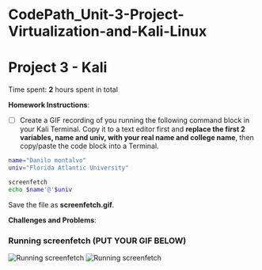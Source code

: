 # CodePath_Unit-3-Project-Virtualization-and-Kali-Linux


# Project 3 - Kali

Time spent: **2** hours spent in total

**Homework Instructions**: 

- [ ] Create a GIF recording of you running the following command block in your Kali Terminal. Copy it to a text editor first and **replace the first 2 variables, name and univ, with your real name and college name**, then copy/paste the code block into a Terminal. 

```bash
name="Danilo montalvo"
univ="Florida Atlantic University"

screenfetch
echo $name'@'$univ
```

Save the file as **screenfetch.gif**.

**Challenges and Problems**: 

### Running screenfetch (PUT YOUR GIF BELOW)

<img src="screemfetch1.gif" alt="Running screenfetch">
<img src="screenfetch2.gif" alt="Running screenfetch">
